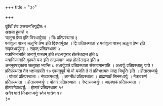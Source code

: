 +++
title = "३०"

+++
 

पूर्वेषाँ शेष उत्तरानभिगृह्णीतः १  
असन्ना हूयन्ते २  
ऋतुना प्रेष्य इति
त्रिरध्वर्युराह । त्रिः प्रतिप्रस्थाता ३  
पर्यावृत्य पात्रम्
ऋतुभिः प्रेष्य इति द्विरध्वर्युराह । द्विः प्रतिप्रस्थाता ४
पर्यावृत्य पात्रम् ऋतुना प्रेष्य इति सकृदध्वर्युराह । सकृत्
प्रतिप्रस्थाता ५  
यत्राभिजानाति अध्वर्यू यजतम् इति
तदध्वर्युराह होतरेतद्यज इति ६  
यत्राभिजानाति गृहपते यज
इति तद्यजमान आह होतरेतद्यज इति ७  
अननुवषट्कारा ऋतुग्रहा भवन्ति ८
अध्वर्युपात्रे प्रतिप्रस्थाता संस्रावमानयति । अध्वर्युः
प्रतिप्रस्थातुः पात्रे ९  
प्रतिप्रस्थाता तेन भक्षमाहरति १०
एवमनुपूर्वं यो यो यजति तं तं प्रतिभक्षयतः मन्द्रा
भिभूतिः इति । होतारमध्वर्युः । पोतारं प्रतिप्रस्थाता ।
नेष्टारमध्वर्युः । आग्नीध्रं प्रतिप्रस्थाता ।
ब्राह्मणाछँ सिनमध्वर्युः । मैत्रावरुणं
प्रतिप्रस्थाता । होतारमध्वर्युः । पोतारं
प्रतिप्रस्थाता । नेष्टारमध्वर्युः । अछावाकं
प्रतिप्रस्थाता । होतारमेवाध्वर्युः । होतारं
प्रतिप्रस्थाता ११  
अत्रैव पात्रं निधायाध्वर्युः स्वेन पात्रेण १२  
३०
